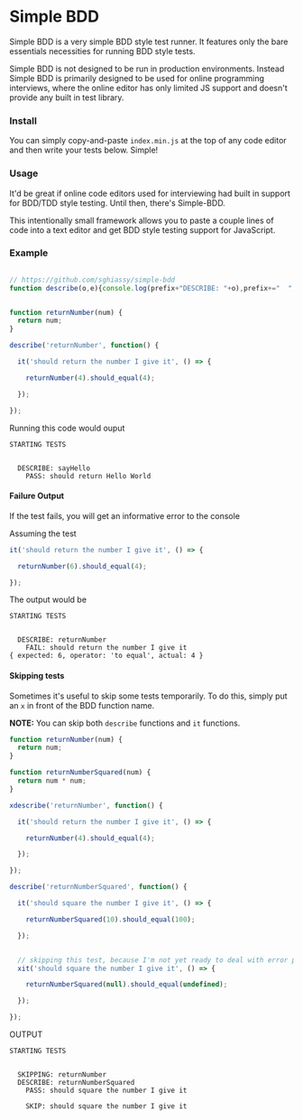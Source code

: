 # Simple BDD

Simple BDD is a very simple BDD style test runner. It features only the bare essentials necessities for running BDD style tests.

Simple BDD is not designed to be run in production environments. Instead Simple BDD is primarily designed to be used for online
programming interviews, where the online editor has only limited JS support and doesn't provide any built in test library.

### Install

You can simply copy-and-paste `index.min.js` at the top of any code editor and then write your tests below. Simple!


### Usage

It'd be great if online code editors used for interviewing had built in support for BDD/TDD style testing. Until then, there's Simple-BDD.

This intentionally small framework allows you to paste a couple lines of code into a text editor and get BDD style testing support for JavaScript.

### Example

```js

// https://github.com/sghiassy/simple-bdd
function describe(o,e){console.log(prefix+"DESCRIBE: "+o),prefix+="  ",e(),console.log(""),prefix=prefix.slice(0,-2)}function xdescribe(o,e){console.log(prefix+"SKIPPING: "+o)}function it(o,e){e||xit(o,e);try{e()}catch(n){console.log(prefix+"FAIL: "+o),o="",console.log(n)}finally{""!=o&&console.log(prefix+"PASS: "+o+"\n")}}function xit(o,e){console.log(prefix+"SKIP: "+o+"\n")}var prefix="  ";console.log("\n\nSTARTING TESTS\n\n"),Object.prototype.should_equal=function(o){if(this==o)return this;throw{expected:this,operator:"to equal",actual:o}};


function returnNumber(num) {
  return num;
}

describe('returnNumber', function() {

  it('should return the number I give it', () => {

    returnNumber(4).should_equal(4);

  });

});
```

Running this code would ouput

```
STARTING TESTS


  DESCRIBE: sayHello
    PASS: should return Hello World
```

#### Failure Output

If the test fails, you will get an informative error to the console

Assuming the test

```js
it('should return the number I give it', () => {

  returnNumber(6).should_equal(4);

});
```

The output would be

```
STARTING TESTS


  DESCRIBE: returnNumber
    FAIL: should return the number I give it
{ expected: 6, operator: 'to equal', actual: 4 }
```

#### Skipping tests

Sometimes it's useful to skip some tests temporarily. To do this, simply put an `x` in front of the BDD function name.

**NOTE:** You can skip both `describe` functions and `it` functions.

```js
function returnNumber(num) {
  return num;
}

function returnNumberSquared(num) {
  return num * num;
}

xdescribe('returnNumber', function() {

  it('should return the number I give it', () => {

    returnNumber(4).should_equal(4);

  });

});

describe('returnNumberSquared', function() {

  it('should square the number I give it', () => {

    returnNumberSquared(10).should_equal(100);

  });


  // skipping this test, because I'm not yet ready to deal with error protection
  xit('should square the number I give it', () => {

    returnNumberSquared(null).should_equal(undefined);

  });

});
```

OUTPUT

```
STARTING TESTS


  SKIPPING: returnNumber
  DESCRIBE: returnNumberSquared
    PASS: should square the number I give it

    SKIP: should square the number I give it
```

